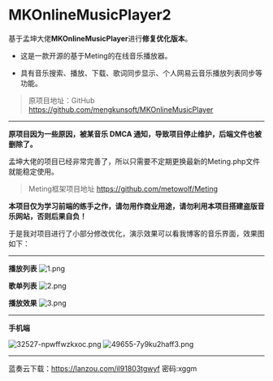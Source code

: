 # MKOnlineMusicPlayer2

基于孟坤大佬**MKOnlineMusicPlayer**进行**修复优化版本**。

- 这是一款开源的基于Meting的在线音乐播放器。

- 具有音乐搜索、播放、下载、歌词同步显示、个人网易云音乐播放列表同步等功能。

> 原项目地址：GitHub https://github.com/mengkunsoft/MKOnlineMusicPlayer

---

**原项目因为一些原因，被某音乐 DMCA 通知，导致项目停止维护，后端文件也被删除了。**

孟坤大佬的项目已经非常完善了，所以只需要不定期更换最新的Meting.php文件就能稳定使用。

> Meting框架项目地址 https://github.com/metowolf/Meting

**本项目仅为学习前端的练手之作，请勿用作商业用途，请勿利用本项目搭建盗版音乐网站，否则后果自负！**

于是我对项目进行了小部分修改优化，演示效果可以看我博客的音乐界面，效果图如下：

---

**播放列表**
![1.png](https://www.xggm.top/usr/uploads/2022/04/265084293.png)

**歌单列表**
![2.png](https://www.xggm.top/usr/uploads/2022/04/3316317218.png)

**播放效果**
![3.png](https://www.xggm.top/usr/uploads/2022/04/2849229124.png)

---

**手机端**

![32527-npwffwzkxoc.png](https://www.xggm.top/usr/uploads/2022/04/679544348.png)
![49655-7y9ku2haff3.png](https://www.xggm.top/usr/uploads/2022/04/352921465.png)

---
蓝奏云下载：https://lanzou.com/il91803tgwyf  密码:xggm
